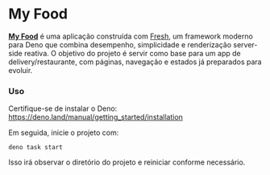 # My Food

**[My Food](https://my-food-site.carlosxfelipe.deno.net/)** é uma aplicação
construída com [Fresh](https://fresh.deno.dev), um framework moderno para Deno
que combina desempenho, simplicidade e renderização server-side reativa. O
objetivo do projeto é servir como base para um app de delivery/restaurante, com
páginas, navegação e estados já preparados para evoluir.

### Uso

Certifique-se de instalar o Deno:
https://deno.land/manual/getting_started/installation

Em seguida, inicie o projeto com:

```
deno task start
```

Isso irá observar o diretório do projeto e reiniciar conforme necessário.
